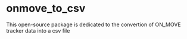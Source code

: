 # onmove_to_csv
This open-source package is dedicated to the convertion of ON_MOVE tracker data into a csv file 

